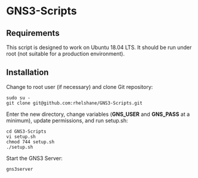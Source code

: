 # GNS3-Scripts
## Requirements
This script is designed to work on Ubuntu 18.04 LTS. It should be run under root (not suitable for a production environment).
## Installation
Change to root user (if necessary) and clone Git repository:
```
sudo su - 
git clone git@github.com:rhelshane/GNS3-Scripts.git
```
Enter the new directory, change variables (**GNS_USER** and **GNS_PASS** at a minimum), update permissions, and run setup.sh:
```
cd GNS3-Scripts
vi setup.sh
chmod 744 setup.sh
./setup.sh
```
Start the GNS3 Server:
```
gns3server
```
